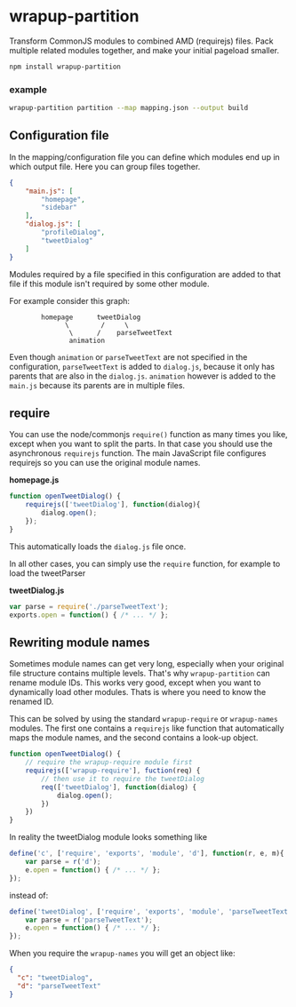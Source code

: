 wrapup-partition
=================

Transform CommonJS modules to combined AMD (requirejs) files. Pack multiple
related modules together, and make your initial pageload smaller.

```bash
npm install wrapup-partition
```

### example

```bash
wrapup-partition partition --map mapping.json --output build
```

Configuration file
------------------

In the mapping/configuration file you can define which modules end up in which
output file. Here you can group files together.

```json
{
    "main.js": [
        "homepage",
        "sidebar"
    ],
    "dialog.js": [
        "profileDialog",
		"tweetDialog"
    ]
}
```

Modules required by a file specified in this configuration are added to that
file if this module isn't required by some other module.

For example consider this graph:

```
        homepage      tweetDialog
		      \        /     \
		       \      /    parseTweetText
               animation
```

Even though `animation` or `parseTweetText` are not specified in the
configuration, `parseTweetText` is added to `dialog.js`, because it only has
parents that are also in the `dialog.js`. `animation` however is added to the
`main.js` because its parents are in multiple files.

require
-------

You can use the node/commonjs `require()` function as many times you like,
except when you want to split the parts. In that case you should use the
asynchronous `requirejs` function. The main JavaScript file configures
requirejs so you can use the original module names.

**homepage.js**
```js
function openTweetDialog() {
	requirejs(['tweetDialog'], function(dialog){
		dialog.open();
	});
}
```

This automatically loads the `dialog.js` file once.

In all other cases, you can simply use the `require` function, for example to
load the tweetParser

**tweetDialog.js**
```js
var parse = require('./parseTweetText');
exports.open = function() { /* ... */ };
```

Rewriting module names
----------------------

Sometimes module names can get very long, especially when your original file
structure contains multiple levels. That's why `wrapup-partition` can rename
module IDs. This works very good, except when you want to dynamically load
other modules. Thats is where you need to know the renamed ID.

This can be solved by using the standard `wrapup-require` or `wrapup-names`
modules. The first one contains a `requirejs` like function that automatically
maps the module names, and the second contains a look-up object.

```js
function openTweetDialog() {
	// require the wrapup-require module first
	requirejs(['wrapup-require'], fuction(req) {
		// then use it to require the tweetDialog
		req(['tweetDialog'], function(dialog) {
			dialog.open();
		})
	})
}
```

In reality the tweetDialog module looks something like

```js
define('c', ['require', 'exports', 'module', 'd'], function(r, e, m){
	var parse = r('d');
	e.open = function() { /* ... */ };
});
```

instead of:

```js
define('tweetDialog', ['require', 'exports', 'module', 'parseTweetText'], function(r, e, m){
	var parse = r('parseTweetText');
	e.open = function() { /* ... */ };
});
```

When you require the `wrapup-names` you will get an object like:

```json
{
  "c": "tweetDialog",
  "d": "parseTweetText"
}
```
